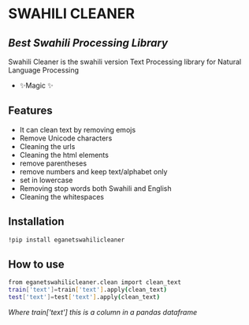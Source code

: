 # SWAHILI CLEANER
## _Best Swahili Processing Library_



Swahili Cleaner is the swahili version Text Processing library for Natural Language Processing

- ✨Magic ✨

## Features

- It can clean text by removing emojs
- Remove Unicode characters
- Cleaning the urls
- Cleaning the html elements
- remove parentheses
- remove numbers and keep text/alphabet only
- set in lowercase
- Removing stop words both Swahili and English
- Cleaning the whitespaces



## Installation



```sh
!pip install eganetswahilicleaner
```


## How to use

```sh
from eganetswahilicleaner.clean import clean_text
train['text']=train['text'].apply(clean_text)
test['text']=test['text'].apply(clean_text)

```
_Where train['text'] this is a column in a pandas dataframe_
